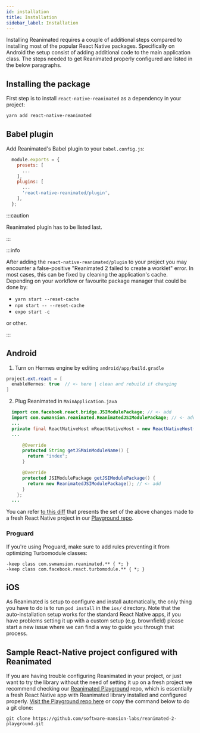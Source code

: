 ```yaml
---
id: installation
title: Installation
sidebar_label: Installation
---
```


Installing Reanimated requires a couple of additional steps compared to installing most of the popular React Native packages.
Specifically on Android the setup consist of adding additional code to the main application class.
The steps needed to get Reanimated properly configured are listed in the below paragraphs.

## Installing the package

First step is to install `react-native-reanimated` as a dependency in your project:

```bash
yarn add react-native-reanimated
```

## Babel plugin

Add Reanimated's Babel plugin to your `babel.config.js`:

```js {7}
  module.exports = {
    presets: [
      ...
    ],
    plugins: [
      ...
      'react-native-reanimated/plugin',
    ],
  };
```

:::caution

Reanimated plugin has to be listed last.

:::

:::info

After adding the `react-native-reanimated/plugin` to your project you may encounter a false-positive "Reanimated 2 failed to create a worklet" error. In most cases, this can be fixed by cleaning the application's cache. Depending on your workflow or favourite package manager that could be done by:

- `yarn start --reset-cache`
- `npm start -- --reset-cache`
- `expo start -c`

or other.

:::

## Android

1. Turn on Hermes engine by editing `android/app/build.gradle`

```java {2}
project.ext.react = [
  enableHermes: true  // <- here | clean and rebuild if changing
]
```

2. Plug Reanimated in `MainApplication.java`

```java {1-2,12-15}
  import com.facebook.react.bridge.JSIModulePackage; // <- add
  import com.swmansion.reanimated.ReanimatedJSIModulePackage; // <- add
  ...
  private final ReactNativeHost mReactNativeHost = new ReactNativeHost(this) {
  ...

      @Override
      protected String getJSMainModuleName() {
        return "index";
      }

      @Override
      protected JSIModulePackage getJSIModulePackage() {
        return new ReanimatedJSIModulePackage(); // <- add
      }
    };
  ...
```

You can refer [to this diff](https://github.com/software-mansion-labs/reanimated-2-playground/pull/8/commits/71642dbe7bd96eb41df5b9f59d661ab15f6fc3f8) that presents the set of the above changes made to a fresh React Native project in our [Playground repo](https://github.com/software-mansion-labs/reanimated-2-playground).

### Proguard

If you're using Proguard, make sure to add rules preventing it from optimizing Turbomodule classes:

```
-keep class com.swmansion.reanimated.** { *; }
-keep class com.facebook.react.turbomodule.** { *; }
```

## iOS

As Reanimated is setup to configure and install automatically, the only thing you have to do is to run `pod install` in the `ios/` directory. Note that the auto-installation setup works for the standard React Native apps, if you have problems setting it up with a custom setup (e.g. brownfield) please start a new issue where we can find a way to guide you through that process.

## Sample React-Native project configured with Reanimated

If you are having trouble configuring Reanimated in your project, or just want to try the library without the need of setting it up on a fresh project we recommend checking our [Reanimated Playground](https://github.com/software-mansion-labs/reanimated-2-playground) repo, which is essentially a fresh React Native app with Reanimated library installed and configured properly.
[Visit the Playground repo here](https://github.com/software-mansion-labs/reanimated-2-playground) or copy the command below to do a git clone:

```
git clone https://github.com/software-mansion-labs/reanimated-2-playground.git
```
